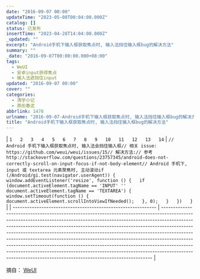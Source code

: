 ```yaml
---
date: "2016-09-07 00:00"
updateTime: "2023-05-08T00:04:00.000Z"
catalog: []
status: 已发布
insertTime: "2023-04-28T14:04:00.000Z"
_updated: ""
excerpt: "Android手机下输入框获取焦点时, 输入法挡住输入框bug的解决方法"
summary: ""
_date: "2016-09-07T00:00:00.000+08:00"
tags:
  - WeUI
  - 安卓input获得焦点
  - 输入法遮挡住input
updated: "2016-09-07 00:00"
cover: ""
categories:
  - 清学小记
  - 燕衔春泥
abbrlink: 1478
urlname: "2016-09-07-Android手机下输入框获取焦点时, 输入法挡住输入框bug的解决方法"
title: "Android手机下输入框获取焦点时, 输入法挡住输入框bug的解决方法"
---
```


| `1  
2  
3  
4  
5  
6  
7  
8  
9  
10  
11  
12  
13  
14` | `// Android 手机下输入框获取焦点时, 输入法会挡住输入框// 相关 issue: https://github.com/weui/weui/issues/15// 解决方法:// 参考 http://stackoverflow.com/questions/23757345/android-does-not-correctly-scroll-on-input-focus-if-not-body-element// Android 手机下, input 或 textarea 元素聚焦时, 主动滚动if (/Android/gi.test(navigator.userAgent)) {  
    window.addEventListener('resize', function () {  
        if (document.activeElement.tagName == 'INPUT' '' document.activeElement.tagName == 'TEXTAREA') {  
            window.setTimeout(function () {  
                document.activeElement.scrollIntoViewIfNeeded();  
            }, 0);  
        }  
    })  
}` |
| ------------------------------------------------------------ | -------------------------------------------------------------------------------------------------------------------------------------------------------------------------------------------------------------------------------------------------------------------------------------------------------------------------------------------------------------------------------------------------------------------------------------------------------------------------------------------------------------------------------------------------------------------------------------------------------------------------------------------- |

摘自： [WeUI](https://weui.io/)
